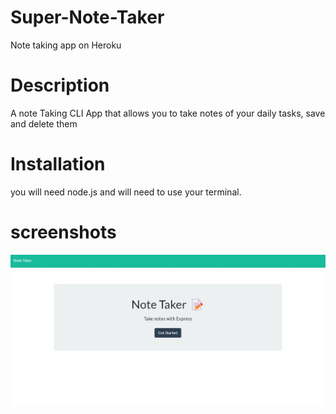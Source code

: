 # Super-Note-Taker
Note taking app on Heroku

# Description
A note Taking CLI App that allows you to take notes of your daily tasks, save and delete them 

# Installation
you will need node.js and will need to use your terminal.

# screenshots
![screenshot](img.jpeg)